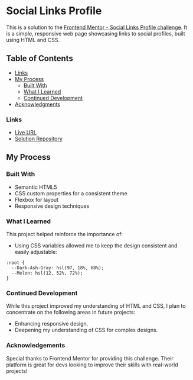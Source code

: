 # Social Links Profile

This is a solution to the [Frontend Mentor - Social Links Profile challenge](https://www.frontendmentor.io). It is a simple, responsive web page showcasing links to social profiles, built using HTML and CSS.

## Table of Contents

- [Links](#links)
- [My Process](#my-process)
  - [Built With](#built-with)
  - [What I Learned](#what-i-learned)
  - [Continued Development](#continued-development)
- [Acknowledgments](#acknowledgments)

### Links

- [Live URL](https://moldovia-peach.github.io/)
- [Solution Repository](https://github.com/Moldovia-Peach/Social-Links-Profile)

## My Process

### Built With

- Semantic HTML5
- CSS custom properties for a consistent theme
- Flexbox for layout
- Responsive design techniques

### What I Learned

This project helped reinforce the importance of:

- Using CSS variables allowed me to keep the design consistent and easily adjustable:

```
:root {
  --Dark-Ash-Gray: hsl(97, 18%, 68%);
  --Melon: hsl(12, 52%, 72%);
}
```

### Continued Development

While this project improved my understanding of HTML and CSS, I plan to concentrate on the following areas in future projects:

- Enhancing responsive design.
- Deepening my understanding of CSS for complex designs.

### Acknowledgements

Special thanks to Frontend Mentor for providing this challenge. Their platform is great for devs looking to improve their skills with real-world projects!
